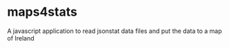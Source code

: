 # maps4stats
A javascript application to read jsonstat data files and put the data to a map of Ireland
